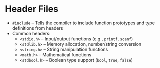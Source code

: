 # Header Files

- `#include` – Tells the compiler to include function prototypes and type definitions from headers
- Common headers:
  - `<stdio.h>` – Input/output functions (e.g., `printf`, `scanf`)
  - `<stdlib.h>` – Memory allocation, number/string conversion
  - `<string.h>` – String manipulation functions
  - `<math.h>` – Mathematical functions
  - `<stdbool.h>` – Boolean type support (`bool`, `true`, `false`)